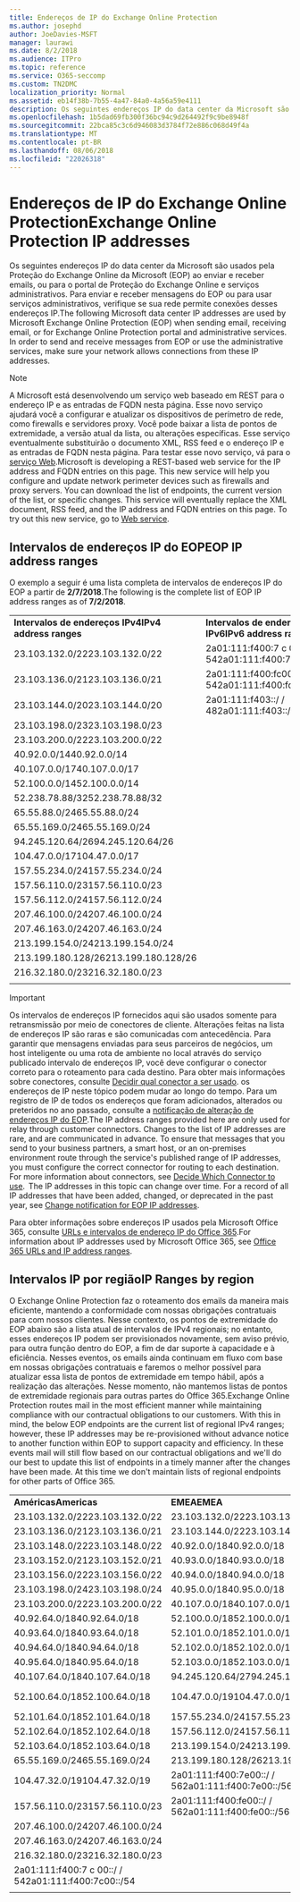 ```yaml
---
title: Endereços de IP do Exchange Online Protection
ms.author: josephd
author: JoeDavies-MSFT
manager: laurawi
ms.date: 8/2/2018
ms.audience: ITPro
ms.topic: reference
ms.service: O365-seccomp
ms.custom: TN2DMC
localization_priority: Normal
ms.assetid: eb14f38b-7b55-4a47-84a0-4a56a59e4111
description: Os seguintes endereços IP do data center da Microsoft são usados pela Proteção do Exchange Online da Microsoft (EOP) ao enviar e receber emails, ou para o portal de Proteção do Exchange Online e serviços administrativos. Para enviar e receber mensagens do EOP ou para usar serviços administrativos, verifique se sua rede permite conexões desses endereços IP.
ms.openlocfilehash: 1b5dad69fb300f36bc94c9d264492f9c9be8948f
ms.sourcegitcommit: 22bca85c3c6d946083d3784f72e886c068d49f4a
ms.translationtype: MT
ms.contentlocale: pt-BR
ms.lasthandoff: 08/06/2018
ms.locfileid: "22026318"
---
```

# <a name="exchange-online-protection-ip-addresses"></a><span data-ttu-id="aebee-104">Endereços de IP do Exchange Online Protection</span><span class="sxs-lookup"><span data-stu-id="aebee-104">Exchange Online Protection IP addresses</span></span>

<span data-ttu-id="aebee-p102">Os seguintes endereços IP do data center da Microsoft são usados pela Proteção do Exchange Online da Microsoft (EOP) ao enviar e receber emails, ou para o portal de Proteção do Exchange Online e serviços administrativos. Para enviar e receber mensagens do EOP ou para usar serviços administrativos, verifique se sua rede permite conexões desses endereços IP.</span><span class="sxs-lookup"><span data-stu-id="aebee-p102">The following Microsoft data center IP addresses are used by Microsoft Exchange Online Protection (EOP) when sending email, receiving email, or for Exchange Online Protection portal and administrative services. In order to send and receive messages from EOP or use the administrative services, make sure your network allows connections from these IP addresses.</span></span>
 
> [!NOTE]
> <span data-ttu-id="aebee-p103">A Microsoft está desenvolvendo um serviço web baseado em REST para o endereço IP e as entradas de FQDN nesta página. Esse novo serviço ajudará você a configurar e atualizar os dispositivos de perímetro de rede, como firewalls e servidores proxy. Você pode baixar a lista de pontos de extremidade, a versão atual da lista, ou alterações específicas. Esse serviço eventualmente substituirão o documento XML, RSS feed e o endereço IP e as entradas de FQDN nesta página. Para testar esse novo serviço, vá para o [serviço Web](https://support.office.com/article/managing-office-365-endpoints-99cab9d4-ef59-4207-9f2b-3728eb46bf9a#webservice).</span><span class="sxs-lookup"><span data-stu-id="aebee-p103">Microsoft is developing a REST-based web service for the IP address and FQDN entries on this page. This new service will help you configure and update network perimeter devices such as firewalls and proxy servers. You can download the list of endpoints, the current version of the list, or specific changes. This service will eventually replace the XML document, RSS feed, and the IP address and FQDN entries on this page. To try out this new service, go to [Web service](https://support.office.com/article/managing-office-365-endpoints-99cab9d4-ef59-4207-9f2b-3728eb46bf9a#webservice).</span></span> 
 
## <a name="eop-ip-address-ranges"></a><span data-ttu-id="aebee-112">Intervalos de endereços IP do EOP</span><span class="sxs-lookup"><span data-stu-id="aebee-112">EOP IP address ranges</span></span>

<span data-ttu-id="aebee-113">O exemplo a seguir é uma lista completa de intervalos de endereços IP do EOP a partir de **2/7/2018**.</span><span class="sxs-lookup"><span data-stu-id="aebee-113">The following is the complete list of EOP IP address ranges as of **7/2/2018**.</span></span> 

||||
|:-----|:-----|:-----|
|<span data-ttu-id="aebee-114">**Intervalos de endereços IPv4**</span><span class="sxs-lookup"><span data-stu-id="aebee-114">**IPv4 address ranges**</span></span> <br/> |<span data-ttu-id="aebee-115">**Intervalos de endereços IPv6**</span><span class="sxs-lookup"><span data-stu-id="aebee-115">**IPv6 address ranges**</span></span> <br/> |
| <span data-ttu-id="aebee-116">23.103.132.0/22</span><span class="sxs-lookup"><span data-stu-id="aebee-116">23.103.132.0/22</span></span> | <span data-ttu-id="aebee-117">2a01:111:f400:7 c 00::/ / 54</span><span class="sxs-lookup"><span data-stu-id="aebee-117">2a01:111:f400:7c00::/54</span></span> |
| <span data-ttu-id="aebee-118">23.103.136.0/21</span><span class="sxs-lookup"><span data-stu-id="aebee-118">23.103.136.0/21</span></span> | <span data-ttu-id="aebee-119">2a01:111:f400:fc00::/ / 54</span><span class="sxs-lookup"><span data-stu-id="aebee-119">2a01:111:f400:fc00::/54</span></span> |
| <span data-ttu-id="aebee-120">23.103.144.0/20</span><span class="sxs-lookup"><span data-stu-id="aebee-120">23.103.144.0/20</span></span> | <span data-ttu-id="aebee-121">2a01:111:f403::/ / 48</span><span class="sxs-lookup"><span data-stu-id="aebee-121">2a01:111:f403::/48</span></span> |
| <span data-ttu-id="aebee-122">23.103.198.0/23</span><span class="sxs-lookup"><span data-stu-id="aebee-122">23.103.198.0/23</span></span> |  |
| <span data-ttu-id="aebee-123">23.103.200.0/22</span><span class="sxs-lookup"><span data-stu-id="aebee-123">23.103.200.0/22</span></span> |  |
| <span data-ttu-id="aebee-124">40.92.0.0/14</span><span class="sxs-lookup"><span data-stu-id="aebee-124">40.92.0.0/14</span></span> |  |
| <span data-ttu-id="aebee-125">40.107.0.0/17</span><span class="sxs-lookup"><span data-stu-id="aebee-125">40.107.0.0/17</span></span> |  |
| <span data-ttu-id="aebee-126">52.100.0.0/14</span><span class="sxs-lookup"><span data-stu-id="aebee-126">52.100.0.0/14</span></span> |  |
| <span data-ttu-id="aebee-127">52.238.78.88/32</span><span class="sxs-lookup"><span data-stu-id="aebee-127">52.238.78.88/32</span></span> |  |
| <span data-ttu-id="aebee-128">65.55.88.0/24</span><span class="sxs-lookup"><span data-stu-id="aebee-128">65.55.88.0/24</span></span> |  |
| <span data-ttu-id="aebee-129">65.55.169.0/24</span><span class="sxs-lookup"><span data-stu-id="aebee-129">65.55.169.0/24</span></span> |  |
| <span data-ttu-id="aebee-130">94.245.120.64/26</span><span class="sxs-lookup"><span data-stu-id="aebee-130">94.245.120.64/26</span></span> |  |
| <span data-ttu-id="aebee-131">104.47.0.0/17</span><span class="sxs-lookup"><span data-stu-id="aebee-131">104.47.0.0/17</span></span> |  |
| <span data-ttu-id="aebee-132">157.55.234.0/24</span><span class="sxs-lookup"><span data-stu-id="aebee-132">157.55.234.0/24</span></span> |  |
| <span data-ttu-id="aebee-133">157.56.110.0/23</span><span class="sxs-lookup"><span data-stu-id="aebee-133">157.56.110.0/23</span></span> |  |
| <span data-ttu-id="aebee-134">157.56.112.0/24</span><span class="sxs-lookup"><span data-stu-id="aebee-134">157.56.112.0/24</span></span> |  |
| <span data-ttu-id="aebee-135">207.46.100.0/24</span><span class="sxs-lookup"><span data-stu-id="aebee-135">207.46.100.0/24</span></span> |  |
| <span data-ttu-id="aebee-136">207.46.163.0/24</span><span class="sxs-lookup"><span data-stu-id="aebee-136">207.46.163.0/24</span></span> |  |
| <span data-ttu-id="aebee-137">213.199.154.0/24</span><span class="sxs-lookup"><span data-stu-id="aebee-137">213.199.154.0/24</span></span> |  |
| <span data-ttu-id="aebee-138">213.199.180.128/26</span><span class="sxs-lookup"><span data-stu-id="aebee-138">213.199.180.128/26</span></span> |  |
| <span data-ttu-id="aebee-139">216.32.180.0/23</span><span class="sxs-lookup"><span data-stu-id="aebee-139">216.32.180.0/23</span></span> |  |
||||
 
> [!IMPORTANT]
> <span data-ttu-id="aebee-p104">Os intervalos de endereços IP fornecidos aqui são usados somente para retransmissão por meio de conectores de cliente. Alterações feitas na lista de endereços IP são raras e são comunicadas com antecedência. Para garantir que mensagens enviadas para seus parceiros de negócios, um host inteligente ou uma rota de ambiente no local através do serviço publicado intervalo de endereços IP, você deve configurar o conector correto para o roteamento para cada destino. Para obter mais informações sobre conectores, consulte [Decidir qual conector a ser usado](https://docs.microsoft.com/exchange/mail-flow-best-practices/use-connectors-to-configure-mail-flow/set-up-connectors-to-route-mail). os endereços de IP neste tópico podem mudar ao longo do tempo. Para um registro de IP de todos os endereços que foram adicionados, alterados ou preteridos no ano passado, consulte a [notificação de alteração de endereços IP do EOP](change-notification-for-eop-ip-addresses.md).</span><span class="sxs-lookup"><span data-stu-id="aebee-p104">The IP address ranges provided here are only used for relay through customer connectors. Changes to the list of IP addresses are rare, and are communicated in advance. To ensure that messages that you send to your business partners, a smart host, or an on-premises environment route through the service's published range of IP addresses, you must configure the correct connector for routing to each destination. For more information about connectors, see [Decide Which Connector to use](https://docs.microsoft.com/exchange/mail-flow-best-practices/use-connectors-to-configure-mail-flow/set-up-connectors-to-route-mail).  The IP addresses in this topic can change over time. For a record of all IP addresses that have been added, changed, or deprecated in the past year, see [Change notification for EOP IP addresses](change-notification-for-eop-ip-addresses.md).</span></span> 
 
<span data-ttu-id="aebee-146">Para obter informações sobre endereços IP usados pela Microsoft Office 365, consulte [URLs e intervalos de endereço IP do Office 365](https://go.microsoft.com/fwlink/p/?LinkId=324165).</span><span class="sxs-lookup"><span data-stu-id="aebee-146">For information about IP addresses used by Microsoft Office 365, see [Office 365 URLs and IP address ranges](https://go.microsoft.com/fwlink/p/?LinkId=324165).</span></span>
 
## <a name="ip-ranges-by-region"></a><span data-ttu-id="aebee-147">Intervalos IP por região</span><span class="sxs-lookup"><span data-stu-id="aebee-147">IP Ranges by region</span></span>

<span data-ttu-id="aebee-p105">O Exchange Online Protection faz o roteamento dos emails da maneira mais eficiente, mantendo a conformidade com nossas obrigações contratuais para com nossos clientes. Nesse contexto, os pontos de extremidade do EOP abaixo são a lista atual de intervalos de IPv4 regionais; no entanto, esses endereços IP podem ser provisionados novamente, sem aviso prévio, para outra função dentro do EOP, a fim de dar suporte à capacidade e à eficiência. Nesses eventos, os emails ainda continuam em fluxo com base em nossas obrigações contratuais e faremos o melhor possível para atualizar essa lista de pontos de extremidade em tempo hábil, após a realização das alterações. Nesse momento, não mantemos listas de pontos de extremidade regionais para outras partes do Office 365.</span><span class="sxs-lookup"><span data-stu-id="aebee-p105">Exchange Online Protection routes mail in the most efficient manner while maintaining compliance with our contractual obligations to our customers. With this in mind, the below EOP endpoints are the current list of regional IPv4 ranges; however, these IP addresses may be re-provisioned without advance notice to another function within EOP to support capacity and efficiency. In these events mail will still flow based on our contractual obligations and we'll do our best to update this list of endpoints in a timely manner after the changes have been made. At this time we don't maintain lists of regional endpoints for other parts of Office 365.</span></span>
 
||||
|:-----|:-----|:-----|
|<span data-ttu-id="aebee-152">**Américas**</span><span class="sxs-lookup"><span data-stu-id="aebee-152">**Americas**</span></span> <br/> |<span data-ttu-id="aebee-153">**EMEA**</span><span class="sxs-lookup"><span data-stu-id="aebee-153">**EMEA**</span></span> <br/> |<span data-ttu-id="aebee-154">**APAC**</span><span class="sxs-lookup"><span data-stu-id="aebee-154">**APAC**</span></span> <br/> |
| <span data-ttu-id="aebee-155">23.103.132.0/22</span><span class="sxs-lookup"><span data-stu-id="aebee-155">23.103.132.0/22</span></span> | <span data-ttu-id="aebee-156">23.103.132.0/22</span><span class="sxs-lookup"><span data-stu-id="aebee-156">23.103.132.0/22</span></span> |<span data-ttu-id="aebee-157">23.103.136.0/21</span><span class="sxs-lookup"><span data-stu-id="aebee-157">23.103.136.0/21</span></span> |
| <span data-ttu-id="aebee-158">23.103.136.0/21</span><span class="sxs-lookup"><span data-stu-id="aebee-158">23.103.136.0/21</span></span> | <span data-ttu-id="aebee-159">23.103.144.0/22</span><span class="sxs-lookup"><span data-stu-id="aebee-159">23.103.144.0/22</span></span> |<span data-ttu-id="aebee-160">23.103.152.0/22</span><span class="sxs-lookup"><span data-stu-id="aebee-160">23.103.152.0/22</span></span> |
| <span data-ttu-id="aebee-161">23.103.148.0/22</span><span class="sxs-lookup"><span data-stu-id="aebee-161">23.103.148.0/22</span></span> | <span data-ttu-id="aebee-162">40.92.0.0/18</span><span class="sxs-lookup"><span data-stu-id="aebee-162">40.92.0.0/18</span></span> |<span data-ttu-id="aebee-163">40.92.128.0/17</span><span class="sxs-lookup"><span data-stu-id="aebee-163">40.92.128.0/17</span></span> |
| <span data-ttu-id="aebee-164">23.103.152.0/21</span><span class="sxs-lookup"><span data-stu-id="aebee-164">23.103.152.0/21</span></span> | <span data-ttu-id="aebee-165">40.93.0.0/18</span><span class="sxs-lookup"><span data-stu-id="aebee-165">40.93.0.0/18</span></span> |<span data-ttu-id="aebee-166">40.93.128.0/17</span><span class="sxs-lookup"><span data-stu-id="aebee-166">40.93.128.0/17</span></span> |
| <span data-ttu-id="aebee-167">23.103.156.0/22</span><span class="sxs-lookup"><span data-stu-id="aebee-167">23.103.156.0/22</span></span> | <span data-ttu-id="aebee-168">40.94.0.0/18</span><span class="sxs-lookup"><span data-stu-id="aebee-168">40.94.0.0/18</span></span> |<span data-ttu-id="aebee-169">40.94.128.0/17</span><span class="sxs-lookup"><span data-stu-id="aebee-169">40.94.128.0/17</span></span> |
| <span data-ttu-id="aebee-170">23.103.198.0/24</span><span class="sxs-lookup"><span data-stu-id="aebee-170">23.103.198.0/24</span></span> | <span data-ttu-id="aebee-171">40.95.0.0/18</span><span class="sxs-lookup"><span data-stu-id="aebee-171">40.95.0.0/18</span></span> |<span data-ttu-id="aebee-172">40.95.128.0/17</span><span class="sxs-lookup"><span data-stu-id="aebee-172">40.95.128.0/17</span></span> |
| <span data-ttu-id="aebee-173">23.103.200.0/22</span><span class="sxs-lookup"><span data-stu-id="aebee-173">23.103.200.0/22</span></span> | <span data-ttu-id="aebee-174">40.107.0.0/18</span><span class="sxs-lookup"><span data-stu-id="aebee-174">40.107.0.0/18</span></span> |<span data-ttu-id="aebee-175">52.100.128.0/17</span><span class="sxs-lookup"><span data-stu-id="aebee-175">52.100.128.0/17</span></span> |
| <span data-ttu-id="aebee-176">40.92.64.0/18</span><span class="sxs-lookup"><span data-stu-id="aebee-176">40.92.64.0/18</span></span> | <span data-ttu-id="aebee-177">52.100.0.0/18</span><span class="sxs-lookup"><span data-stu-id="aebee-177">52.100.0.0/18</span></span> |<span data-ttu-id="aebee-178">52.101.128.0/17</span><span class="sxs-lookup"><span data-stu-id="aebee-178">52.101.128.0/17</span></span> |
| <span data-ttu-id="aebee-179">40.93.64.0/18</span><span class="sxs-lookup"><span data-stu-id="aebee-179">40.93.64.0/18</span></span> | <span data-ttu-id="aebee-180">52.101.0.0/18</span><span class="sxs-lookup"><span data-stu-id="aebee-180">52.101.0.0/18</span></span> |<span data-ttu-id="aebee-181">52.102.128.0/17</span><span class="sxs-lookup"><span data-stu-id="aebee-181">52.102.128.0/17</span></span> |
| <span data-ttu-id="aebee-182">40.94.64.0/18</span><span class="sxs-lookup"><span data-stu-id="aebee-182">40.94.64.0/18</span></span> | <span data-ttu-id="aebee-183">52.102.0.0/18</span><span class="sxs-lookup"><span data-stu-id="aebee-183">52.102.0.0/18</span></span> |<span data-ttu-id="aebee-184">52.103.128.0/17</span><span class="sxs-lookup"><span data-stu-id="aebee-184">52.103.128.0/17</span></span> |
| <span data-ttu-id="aebee-185">40.95.64.0/18</span><span class="sxs-lookup"><span data-stu-id="aebee-185">40.95.64.0/18</span></span> | <span data-ttu-id="aebee-186">52.103.0.0/18</span><span class="sxs-lookup"><span data-stu-id="aebee-186">52.103.0.0/18</span></span> |<span data-ttu-id="aebee-187">65.55.88.0/24</span><span class="sxs-lookup"><span data-stu-id="aebee-187">65.55.88.0/24</span></span> |
| <span data-ttu-id="aebee-188">40.107.64.0/18</span><span class="sxs-lookup"><span data-stu-id="aebee-188">40.107.64.0/18</span></span> | <span data-ttu-id="aebee-189">94.245.120.64/27</span><span class="sxs-lookup"><span data-stu-id="aebee-189">94.245.120.64/27</span></span> |<span data-ttu-id="aebee-190">104.47.64.0/18</span><span class="sxs-lookup"><span data-stu-id="aebee-190">104.47.64.0/18</span></span> |
| <span data-ttu-id="aebee-191">52.100.64.0/18</span><span class="sxs-lookup"><span data-stu-id="aebee-191">52.100.64.0/18</span></span> | <span data-ttu-id="aebee-192">104.47.0.0/19</span><span class="sxs-lookup"><span data-stu-id="aebee-192">104.47.0.0/19</span></span> |<span data-ttu-id="aebee-193">2a01:111:f400:7 c 00::/ / 54</span><span class="sxs-lookup"><span data-stu-id="aebee-193">2a01:111:f400:7c00::/54</span></span> |
| <span data-ttu-id="aebee-194">52.101.64.0/18</span><span class="sxs-lookup"><span data-stu-id="aebee-194">52.101.64.0/18</span></span> | <span data-ttu-id="aebee-195">157.55.234.0/24</span><span class="sxs-lookup"><span data-stu-id="aebee-195">157.55.234.0/24</span></span> |  |
| <span data-ttu-id="aebee-196">52.102.64.0/18</span><span class="sxs-lookup"><span data-stu-id="aebee-196">52.102.64.0/18</span></span> | <span data-ttu-id="aebee-197">157.56.112.0/24</span><span class="sxs-lookup"><span data-stu-id="aebee-197">157.56.112.0/24</span></span> | |
| <span data-ttu-id="aebee-198">52.103.64.0/18</span><span class="sxs-lookup"><span data-stu-id="aebee-198">52.103.64.0/18</span></span> | <span data-ttu-id="aebee-199">213.199.154.0/24</span><span class="sxs-lookup"><span data-stu-id="aebee-199">213.199.154.0/24</span></span> | |
| <span data-ttu-id="aebee-200">65.55.169.0/24</span><span class="sxs-lookup"><span data-stu-id="aebee-200">65.55.169.0/24</span></span> | <span data-ttu-id="aebee-201">213.199.180.128/26</span><span class="sxs-lookup"><span data-stu-id="aebee-201">213.199.180.128/26</span></span> | |
| <span data-ttu-id="aebee-202">104.47.32.0/19</span><span class="sxs-lookup"><span data-stu-id="aebee-202">104.47.32.0/19</span></span> | <span data-ttu-id="aebee-203">2a01:111:f400:7e00::/ / 56</span><span class="sxs-lookup"><span data-stu-id="aebee-203">2a01:111:f400:7e00::/56</span></span> | |
| <span data-ttu-id="aebee-204">157.56.110.0/23</span><span class="sxs-lookup"><span data-stu-id="aebee-204">157.56.110.0/23</span></span> | <span data-ttu-id="aebee-205">2a01:111:f400:fe00::/ / 56</span><span class="sxs-lookup"><span data-stu-id="aebee-205">2a01:111:f400:fe00::/56</span></span> | |
| <span data-ttu-id="aebee-206">207.46.100.0/24</span><span class="sxs-lookup"><span data-stu-id="aebee-206">207.46.100.0/24</span></span> |  | |
| <span data-ttu-id="aebee-207">207.46.163.0/24</span><span class="sxs-lookup"><span data-stu-id="aebee-207">207.46.163.0/24</span></span> |  | |
| <span data-ttu-id="aebee-208">216.32.180.0/23</span><span class="sxs-lookup"><span data-stu-id="aebee-208">216.32.180.0/23</span></span> |  | |
| <span data-ttu-id="aebee-209">2a01:111:f400:7 c 00::/ / 54</span><span class="sxs-lookup"><span data-stu-id="aebee-209">2a01:111:f400:7c00::/54</span></span> |  | |
||||

